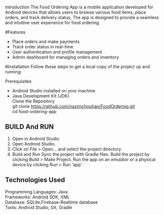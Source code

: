 Introduction
The Food Ordering App is a mobile application developed for Android devices 
that allows users to browse various food items, place orders, and track delivery status,
The app is designed to provide a seamless and intuitive user experience for food ordering.

#Features
- Place orders and make payments
- Track order status in real-time
- User authentication and profile management
- Admin dashboard for managing orders and inventory

#Installation
Follow these steps to get a local copy of the project up and running:

Prerequisites
- Android Studio installed on your machine
- Java Development Kit (JDK)<Br>
Clone the Repository<Br>
git clone https://github.com/nazimchouhan/FoodOrdering.git<Br>
cd food-ordering-app

## BUILD And RUN
1) Open in Android Studio
2) Open Android Studio.
3) Click on File > Open... and select the project directory.
4) Build and Run Sync the project with Gradle files.
Build the project by clicking Build > Make Project.
Run the app on an emulator or a physical device by clicking Run > Run 'app'.

## Technologies Used
Programming Languages: Java<Br>
Frameworks: Android SDK, XML<Br>
Database: SQLite,Firebase-Realtime database<Br>
Tools: Android Studio, Git, Gradle

